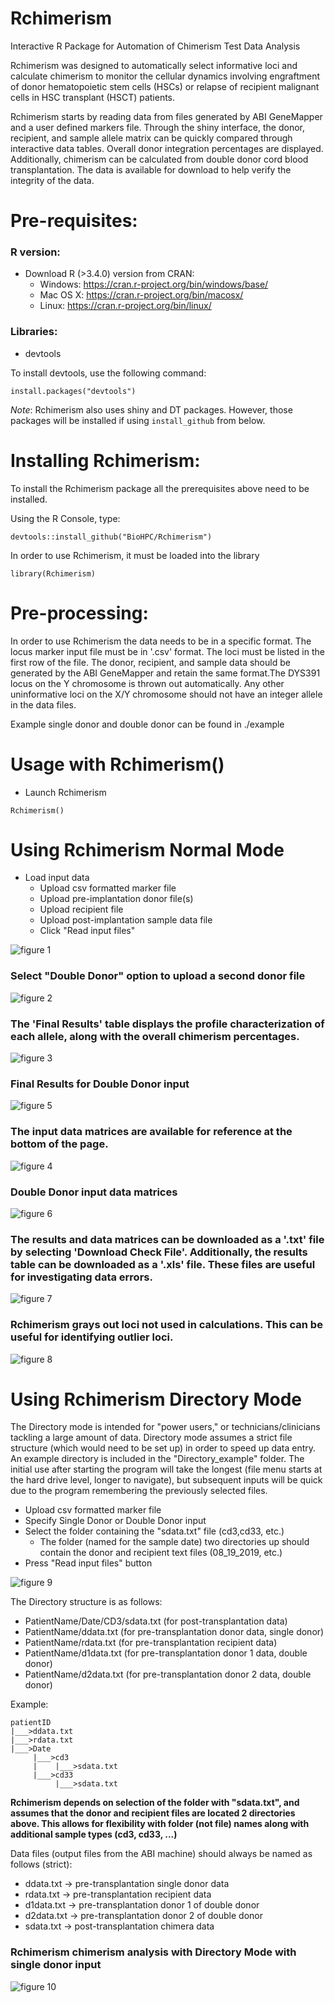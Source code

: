 # Rchimerism

Interactive R Package for Automation of Chimerism Test Data Analysis

Rchimerism was designed to automatically select informative loci and calculate chimerism to monitor the cellular dynamics involving engraftment of donor hematopoietic stem cells (HSCs) or relapse of recipient malignant cells in HSC transplant (HSCT) patients. 

Rchimerism starts by reading data from files generated by ABI GeneMapper and a user defined markers file. Through the shiny interface, the donor, recipient, and sample allele matrix can be quickly compared through interactive data tables. Overall donor integration percentages are displayed. Additionally, chimerism can be calculated from double donor cord blood transplantation. The data is available for download to help verify the integrity of the data.

# Pre-requisites:

### R version: 
  * Download R (>3.4.0) version from CRAN:
    * Windows: https://cran.r-project.org/bin/windows/base/
    * Mac OS X: https://cran.r-project.org/bin/macosx/
    * Linux: https://cran.r-project.org/bin/linux/

### Libraries:
  * devtools

To install devtools, use the following command:
```
install.packages("devtools") 
```        
*Note*: Rchimerism also uses shiny and DT packages. However, those packages will be installed if using `install_github` from below.

# Installing Rchimerism:

To install the Rchimerism package all the prerequisites above need to be installed.

Using the R Console, type:
```  
devtools::install_github("BioHPC/Rchimerism") 
```  

In order to use Rchimerism, it must be loaded into the library
```  
library(Rchimerism)
```  

# Pre-processing:

In order to use Rchimerism the data needs to be in a specific format. The locus marker input file must be in '.csv' format. The loci must be listed in the first row of the file. The donor, recipient, and sample data should be generated by the ABI GeneMapper and retain the same format.The DYS391 locus on the Y chromosome is thrown out automatically. Any other uninformative loci on the X/Y chromosome should not have an integer allele in the data files.

Example single donor and double donor can be found in ./example

# Usage with Rchimerism()

* Launch Rchimerism
```  
Rchimerism()
```
# Using Rchimerism Normal Mode

* Load input data
  * Upload csv formatted marker file
  * Upload pre-implantation donor file(s)
  * Upload recipient file
  * Upload post-implantation sample data file
  * Click "Read input files"
  
![figure 1](./figures/Figure_1.png)



### Select "Double Donor" option to upload a second donor file

![figure 2](./figures/Figure_2.png)


### The 'Final Results' table displays the profile characterization of each allele, along with the overall chimerism percentages.

![figure 3](./figures/Figure_3.png)


### Final Results for Double Donor input

![figure 5](./figures/Figure_5.png)

### The input data matrices are available for reference at the bottom of the page.

![figure 4](./figures/Figure_4.png)

### Double Donor input data matrices

![figure 6](./figures/Figure_6.png)

### The results and data matrices can be downloaded as a '.txt' file by selecting 'Download Check File'. Additionally, the results table can be downloaded as a '.xls' file. These files are useful for investigating data errors.

![figure 7](./figures/Figure_7.png)

### Rchimerism grays out loci not used in calculations. This can be useful for identifying outlier loci.

![figure 8](./figures/Figure_8.PNG)

# Using Rchimerism Directory Mode

The Directory mode is intended for "power users," or technicians/clinicians tackling a large amount of data.
Directory mode assumes a strict file structure (which would need to be set up) in order to speed up data entry.
An example directory is included in the "Directory_example" folder. The initial use after starting the program will take the longest (file menu starts at the hard drive level, longer to navigate), but subsequent inputs will be quick due to the program remembering the previously selected files.

* Upload csv formatted marker file
* Specify Single Donor or Double Donor input
* Select the folder containing the "sdata.txt" file (cd3,cd33, etc.)
    * The folder (named for the sample date) two directories up should contain the donor and recipient text files (08_19_2019, etc.)
* Press "Read input files" button

![figure 9](./figures/Figure_9.jpg)

The Directory structure is as follows:

* PatientName/Date/CD3/sdata.txt (for post-transplantation data)
* PatientName/ddata.txt (for pre-transplantation donor data, single donor)
* PatientName/rdata.txt (for pre-transplantation recipient data)
* PatientName/d1data.txt (for pre-transplantation donor 1 data, double donor)
* PatientName/d2data.txt (for pre-transplantation donor 2 data, double donor)
	
Example:

    patientID
    |___>ddata.txt
    |___>rdata.txt
    |___>Date
         |___>cd3
         |    |___>sdata.txt
         |___>cd33
              |___>sdata.txt
              
**Rchimerism depends on selection of the folder with "sdata.txt", and assumes that the donor and recipient files are located 2 directories above. This allows for flexibility with folder (not file) names along with additional sample types (cd3, cd33, ...)**
		
Data files (output files from the ABI machine) should always be named as follows (strict):

* ddata.txt -> pre-transplantation single donor data
* rdata.txt -> pre-transplantation recipient data
* d1data.txt -> pre-transplantation donor 1 of double donor
* d2data.txt -> pre-transplantation donor 2 of double donor
* sdata.txt -> post-transplantation chimera data

### Rchimerism chimerism analysis with Directory Mode with single donor input

![figure 10](./figures/Figure_10.jpg)

